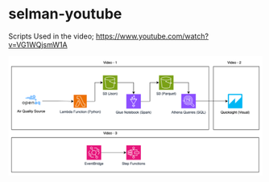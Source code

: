 # selman-youtube
Scripts Used in the video; https://www.youtube.com/watch?v=VG1WQjsmW1A



![Screenshot](architecture.png)
